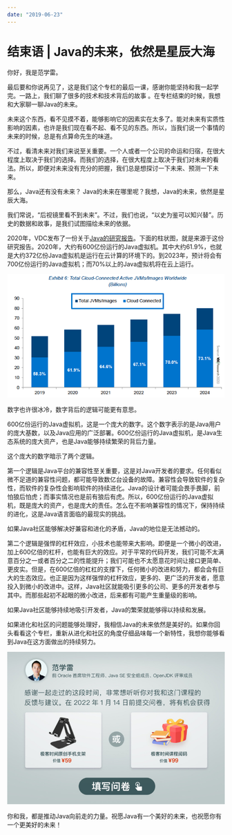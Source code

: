 ```yaml
---
date: "2019-06-23"
---  
```

      
# 结束语 | Java的未来，依然是星辰大海
你好，我是范学雷。

最后要和你说再见了，这是我们这个专栏的最后一课，感谢你能坚持和我一起学完。一路上，我们聊了很多的技术和技术背后的故事 。在专栏结束的时候，我想和大家聊一聊Java的未来。

未来这个东西，看不见摸不着，能够影响它的因素实在太多了。能对未来有实质性影响的因素，也许是我们现在看不起、看不见的东西。所以，当我们说一个事情的未来的时候，总是有点算命先生的味道。

不过，看清未来对我们来说至关重要。一个人或者一个公司的命运和归宿，在很大程度上取决于我们的选择。而我们的选择，在很大程度上取决于我们对未来的看法。所以，即便对未来没有充分的把握，我们总是想探讨一下未来、预测一下未来。

那么，Java还有没有未来？ Java的未来在哪里呢？我想，Java的未来，依然是星辰大海。

我们常说，“后视镜里看不到未来”。不过，我们也说，“以史为鉴可以知兴替”。历史的数据和故事，是我们试图描绘未来的依据。

2020年，VDC发布了一份关于[Java的研究报告](https://www.oracle.com/a/ocom/docs/2020-oracle-wp-next-generation-development-vdc.pdf)。下面的柱状图，就是来源于这份研究报告。2020年，大约有600亿份运行的Java虚拟机。其中大约61.9\%，也就是大约372亿份Java虚拟机是运行在云计算的环境下的。到2023年，预计将会有700亿份运行的Java虚拟机；而70\%以上的Java虚拟机将在云上运行。

<!-- [[[read_end]]] -->

![图片](./httpsstatic001geekbangorgresourceimage00fc00ab595896def773b606051d025da1fc.png)

数字也许很冰冷，数字背后的逻辑可能更有意思。

600亿份运行的Java虚拟机，这是一个庞大的数字。这个数字表示的是Java用户的庞大基数，以及Java应用的广泛部署。600亿份运行的Java虚拟机，是Java生态系统的庞大资产，也是Java能够持续繁荣的背后力量。

这个庞大的数字暗示了两个逻辑。

第一个逻辑是Java平台的兼容性至关重要，这是对Java开发者的要求。任何看似微不足道的兼容性问题，都可能导致数亿台设备的故障。兼容性会导致软件的复杂性，而软件的复杂性会影响软件的持续进化。Java的设计者可能会畏手畏脚，前怕狼后怕虎；而事实情况也是前有狼后有虎。所以，600亿份运行的Java虚拟机，既是庞大的资产，也是庞大的责任。怎么在不影响兼容性的情况下，保持持续的进化，这是Java语言面临的最现实的挑战。

如果Java社区能够解决好兼容和进化的矛盾，Java的地位是无法撼动的。

第二个逻辑是强悍的杠杆效应，小技术也能带来大影响。即便是一个微小的改进，加上600亿倍的杠杆，也能有巨大的效应。对于平常的代码开发，我们可能不太满意百分之一或者百分之二的性能提升；我们可能也不太愿意花时间让接口更简单、更皮实。但是，在600亿倍的杠杠的支撑下，任何微小的改进和努力，都会会有巨大的生态效应。也正是因为这样强悍的杠杆效应，更多的、更广泛的开发者，愿意投入到微小的改进中。这样，Java社区就能吸引更多的公司、更多的开发者参与其中。而那些起初不起眼的微小改进，后来都有可能产生重量级的影响。

如果Java社区能够持续地吸引开发者，Java的繁荣就能够得以持续和发展。

如果进化和社区的问题能够处理好，我相信Java的未来依然是美好的。如果你回头看看这个专栏，重新从进化和社区的角度仔细品味每一个新特性，我想你能够看到Java在这方面做出的持续努力。

[![](./httpsstatic001geekbangorgresourceimagec6c4c6eefd4dd0484981b4014b3744239dc4.jpg)](https://jinshuju.net/f/vUZ8cS)

你和我，都是推动Java向前走的力量。祝愿Java有一个美好的未来，也祝愿你有一个更美好的未来！